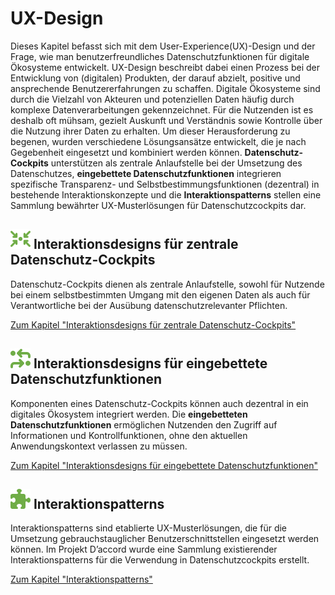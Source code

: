 # UX-Design

Dieses Kapitel befasst sich mit dem User-Experience(UX)-Design und der Frage, wie man benutzerfreundliches Datenschutzfunktionen für digitale Ökosysteme entwickelt. UX-Design beschreibt dabei einen Prozess bei der Entwicklung von (digitalen) Produkten, der darauf abzielt, positive und ansprechende Benutzererfahrungen zu schaffen. 
Digitale Ökosysteme sind durch die Vielzahl von Akteuren und potenziellen Daten häufig durch komplexe Datenverarbeitungen gekennzeichnet. Für die Nutzenden ist es deshalb oft mühsam, gezielt Auskunft und Verständnis sowie Kontrolle über die Nutzung ihrer Daten zu erhalten. Um dieser Herausforderung zu begenen, wurden verschiedene Lösungsansätze entwickelt, die je nach Gegebenheit eingesetzt und kombiniert werden können. **Datenschutz-Cockpits** unterstützen als zentrale Anlaufstelle bei der Umsetzung des Datenschutzes, **eingebettete Datenschutzfunktionen** integrieren spezifische Transparenz- und Selbstbestimmungsfunktionen (dezentral) in bestehende Interaktionskonzepte und die **Interaktionspatterns** stellen eine Sammlung bewährter UX-Musterlösungen für Datenschutzcockpits dar.



## **![](../../assets/images/arrows-to-circle.svg) Interaktionsdesigns für zentrale Datenschutz-Cockpits**

Datenschutz-Cockpits dienen als zentrale Anlaufstelle, sowohl für Nutzende bei einem selbstbestimmten Umgang mit den eigenen Daten als auch für Verantwortliche bei der Ausübung datenschutzrelevanter Pflichten.

[Zum Kapitel "Interaktionsdesigns für zentrale Datenschutz-Cockpits"](<Zentrale Datenschutz-Cockpits>)

## **![](../../assets/images/process.svg) Interaktionsdesigns für eingebettete Datenschutzfunktionen** 


Komponenten eines Datenschutz-Cockpits können auch dezentral in ein digitales Ökosystem integriert werden. Die <strong>eingebetteten Datenschutzfunktionen</strong> ermöglichen Nutzenden den Zugriff auf Informationen und Kontrollfunktionen, ohne den aktuellen Anwendungskontext verlassen zu müssen.


[Zum Kapitel "Interaktionsdesigns für eingebettete Datenschutzfunktionen"](<Eingebettete Datenschutzfunktionen>)

## **![](../../assets/images/puzzle.svg) Interaktionspatterns**
Interaktionspatterns sind etablierte UX-Musterlösungen, die für die Umsetzung gebrauchstauglicher Benutzerschnittstellen eingesetzt werden können. Im Projekt D’accord wurde eine Sammlung existierender Interaktionspatterns für die Verwendung in Datenschutzcockpits erstellt.

[Zum Kapitel "Interaktionspatterns"](<Interaktionspatterns>)
